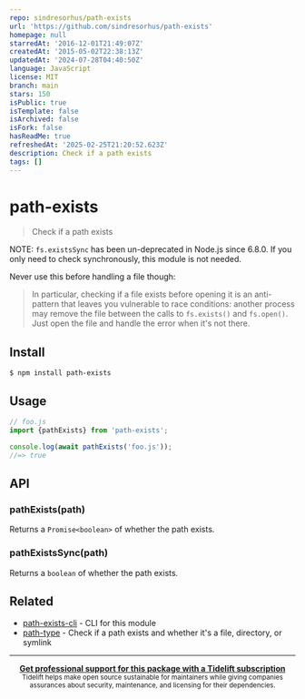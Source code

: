 ```yaml
---
repo: sindresorhus/path-exists
url: 'https://github.com/sindresorhus/path-exists'
homepage: null
starredAt: '2016-12-01T21:49:07Z'
createdAt: '2015-05-02T22:38:13Z'
updatedAt: '2024-07-28T04:40:50Z'
language: JavaScript
license: MIT
branch: main
stars: 150
isPublic: true
isTemplate: false
isArchived: false
isFork: false
hasReadMe: true
refreshedAt: '2025-02-25T21:20:52.623Z'
description: Check if a path exists
tags: []
---
```


# path-exists

> Check if a path exists

NOTE: `fs.existsSync` has been un-deprecated in Node.js since 6.8.0. If you only need to check synchronously, this module is not needed.

Never use this before handling a file though:

> In particular, checking if a file exists before opening it is an anti-pattern that leaves you vulnerable to race conditions: another process may remove the file between the calls to `fs.exists()` and `fs.open()`. Just open the file and handle the error when it's not there.

## Install

```
$ npm install path-exists
```

## Usage

```js
// foo.js
import {pathExists} from 'path-exists';

console.log(await pathExists('foo.js'));
//=> true
```

## API

### pathExists(path)

Returns a `Promise<boolean>` of whether the path exists.

### pathExistsSync(path)

Returns a `boolean` of whether the path exists.

## Related

- [path-exists-cli](https://github.com/sindresorhus/path-exists-cli) - CLI for this module
- [path-type](https://github.com/sindresorhus/path-type) - Check if a path exists and whether it's a file, directory, or symlink

---

<div align="center">
	<b>
		<a href="https://tidelift.com/subscription/pkg/npm-path-exists?utm_source=npm-path-exists&utm_medium=referral&utm_campaign=readme">Get professional support for this package with a Tidelift subscription</a>
	</b>
	<br>
	<sub>
		Tidelift helps make open source sustainable for maintainers while giving companies<br>assurances about security, maintenance, and licensing for their dependencies.
	</sub>
</div>
